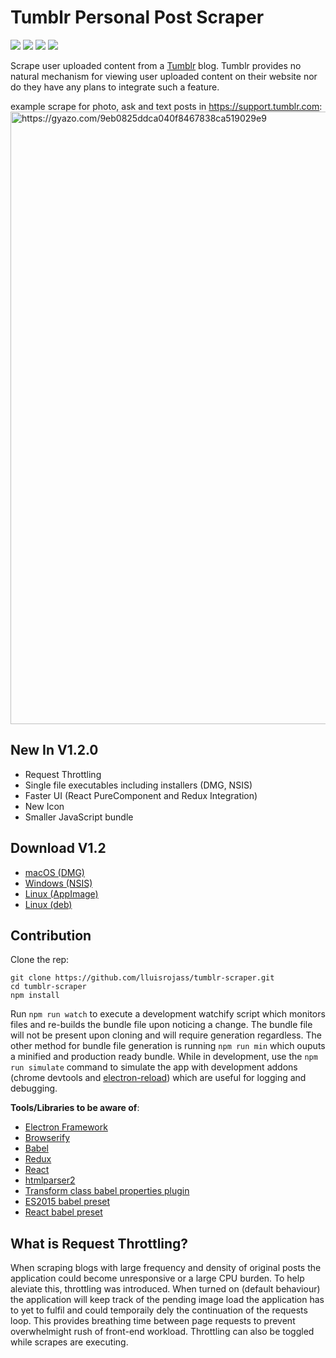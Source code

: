 # Tumblr Personal Post Scraper

![](https://img.shields.io/badge/npm-v4.1.2-green.svg)  ![](https://img.shields.io/badge/electron-v1.4.15-blue.svg) ![](https://img.shields.io/badge/react-v15.4.2-yellow.svg) ![](https://img.shields.io/badge/build-passing-brightgreen.svg)

Scrape user uploaded content from a [Tumblr](www.tumblr.com) blog. Tumblr provides no natural mechanism for viewing user uploaded content on their website nor do they have any plans to integrate such a feature.

example scrape for photo, ask and text posts in <https://support.tumblr.com>:
<img src="https://i.gyazo.com/0700e8ee70bdaa1517f2cd4cb01d4c23.gif" alt="https://gyazo.com/9eb0825ddca040f8467838ca519029e9" width="980"/>


## New In V1.2.0

- Request Throttling
- Single file executables including installers (DMG, NSIS)
- Faster UI (React PureComponent and Redux Integration)
- New Icon
- Smaller JavaScript bundle

## Download V1.2

- [macOS (DMG)](https://github.com/lluisrojass/tumblr-scraper/releases/download/v1.2/Tumblr.Scraper-1.2.0.dmg)  
- [Windows (NSIS)](https://github.com/lluisrojass/tumblr-scraper/releases/download/v1.2/Tumblr.Scraper.Setup.1.2.0.exe)
- [Linux (AppImage)](https://github.com/lluisrojass/tumblr-scraper/releases/download/v1.2/tumblr-scraper-1.2.0-x86_64.AppImage)
- [Linux (deb)](https://github.com/lluisrojass/tumblr-scraper/releases/download/v1.2/tumblr-scraper_1.2.0_amd64.deb)

## Contribution 
Clone the rep:

```
git clone https://github.com/lluisrojass/tumblr-scraper.git
cd tumblr-scraper
npm install
```
Run `npm run watch` to execute a development watchify script which monitors files and re-builds the bundle file upon noticing a change. The bundle file will not be present upon cloning and will require generation regardless. The other method for bundle file generation is running `npm run min` which ouputs a minified and production ready bundle. While in development, use the `npm run simulate` command to simulate the app with development addons (chrome devtools and [electron-reload](https://github.com/yan-foto/electron-reload)) which are useful for logging and debugging.   

**Tools/Libraries to be aware of**: 

-  [Electron Framework](https://electron.atom.io/)
- [Browserify](http://browserify.org/)
- [Babel](https://babeljs.io/)
- [Redux](https://github.com/reactjs/redux)
- [React](https://github.com/facebook/react)
- [htmlparser2](https://github.com/fb55/htmlparser2)
- [Transform class babel properties plugin](https://babeljs.io/docs/plugins/transform-class-properties/)
- [ES2015 babel preset](https://babeljs.io/docs/plugins/preset-es2015/)
- [React babel preset](https://babeljs.io/docs/plugins/preset-react/)


## What is Request Throttling?
When scraping blogs with large frequency and density of original posts the application could become unresponsive or a large CPU burden. To help aleviate this, throttling was introduced. When turned on (default behaviour) the application will keep track of the pending image load the application has to yet to fulfil and could temporaily dely the continuation of the requests loop. This provides breathing time between page requests to prevent overwhelmight rush of front-end workload. Throttling can also be toggled while scrapes are executing.



